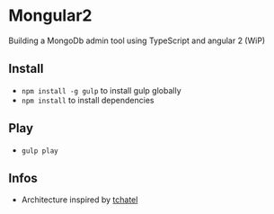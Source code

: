 # Mongular2

 Building a MongoDb admin tool using TypeScript and angular 2 (WiP)

## Install

* `npm install -g gulp` to install gulp globally
* `npm install` to install dependencies

## Play

* `gulp play` 


## Infos

* Architecture inspired by [tchatel](https://github.com/tchatel/angular2-travels.git#readme)